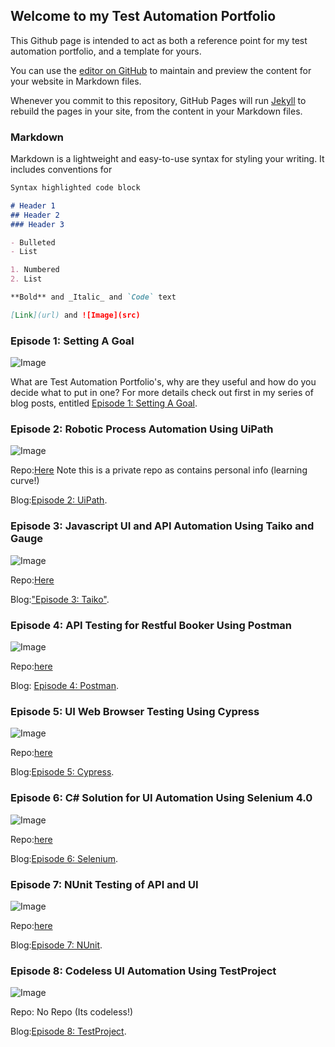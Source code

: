 ## Welcome to my Test Automation Portfolio

This Github page is intended to act as both a reference point for my test automation portfolio, and a template for yours. 

You can use the [editor on GitHub](https://github.com/askherconsulting/testautomationportfolio.github.io/edit/gh-pages/index.md) to maintain and preview the content for your website in Markdown files.

Whenever you commit to this repository, GitHub Pages will run [Jekyll](https://jekyllrb.com/) to rebuild the pages in your site, from the content in your Markdown files.

### Markdown

Markdown is a lightweight and easy-to-use syntax for styling your writing. It includes conventions for

```markdown
Syntax highlighted code block

# Header 1
## Header 2
### Header 3

- Bulleted
- List

1. Numbered
2. List

**Bold** and _Italic_ and `Code` text

[Link](url) and ![Image](src)
```
### Episode 1: Setting A Goal
![Image](https://beththetester.files.wordpress.com/2020/08/shutterstock_242288239.jpg?w=1000)

What are Test Automation Portfolio's, why are they useful and how do you decide what to put in one? 
For more details check out first in my series of blog posts, entitled [Episode 1: Setting A Goal](https://beththetester.com/2020/08/03/creating-a-test-automation-portfolio-episode-1-setting-a-goal/).

### Episode 2: Robotic Process Automation Using UiPath
![Image](https://beththetester.files.wordpress.com/2020/08/snag_4a4eb57.png?w=432)

Repo:[Here](https://github.com/askherconsulting/UiPath-Sample-RPA) Note this is a private repo as contains personal info (learning curve!)

Blog:[Episode 2: UiPath](https://beththetester.com/2020/08/09/automation-portfolio-episode-2-rpa-testing/).

### Episode 3: Javascript UI and API Automation Using Taiko and Gauge
![Image](https://beththetester.files.wordpress.com/2020/09/gauge_taiko_js.jpg?w=646)

Repo:[Here](https://github.com/askherconsulting/taiko-gauge-javascript-vscode-test-automation)

Blog:["Episode 3: Taiko"](https://beththetester.com/2020/09/17/creating-a-test-automation-portfolio-episode-3-taiko-gauge-and-javascript/).

### Episode 4: API Testing for Restful Booker Using Postman
![Image](https://beththetester.files.wordpress.com/2020/09/snag_40b9eed5.png?w=307)

Repo:[here](https://github.com/joannalaine/postman-restful-booker/pulls)

Blog: [Episode 4: Postman](https://beththetester.com/2020/09/27/creating-a-test-automation-portfolio-episode-4-api-testing-for-restful-booker-using-postman/).

### Episode 5: UI Web Browser Testing Using Cypress
![Image](https://beththetester.files.wordpress.com/2020/10/image.png?w=744)

Repo:[here](https://github.com/askherconsulting/Cypress-automation-portfolio-project)

Blog:[Episode 5: Cypress](https://beththetester.com/2020/10/06/creating-a-test-automation-portfolio-episode-5-ui-web-browser-testing-using-cypress/).

### Episode 6: C# Solution for UI Automation Using Selenium 4.0
![Image](https://beththetester.com/snag_704d44/)

Repo:[here](https://github.com/askherconsulting/CSharp_.Net_Selenium_Automation_Portfolio)

Blog:[Episode 6: Selenium](https://beththetester.com/2021/02/28/creating-a-test-automation-portfolio-episode-6-c-solution-for-ui-automation-using-selenium-4-0-aka-the-missing-episode/).

### Episode 7: NUnit Testing of API and UI
![Image](https://beththetester.files.wordpress.com/2020/08/snag_1943fea.png?w=558)

Repo:[here](https://github.com/askherconsulting/NUnit-Testing-Restful-Booker)

Blog:[Episode 7: NUnit](https://beththetester.com/2020/08/18/creating-a-test-automation-portfolio-bonus-episode-nunit-testing-of-restful-booker/).

### Episode 8: Codeless UI Automation Using TestProject
![Image](https://beththetester.files.wordpress.com/2020/11/testproject_logo.png?w=489)

Repo: No Repo (Its codeless!) 

Blog:[Episode 8: TestProject](https://beththetester.com/2020/11/30/creating-a-test-automation-portfolio-bonus-edition-codeless-ui-automation-using-testproject/).
